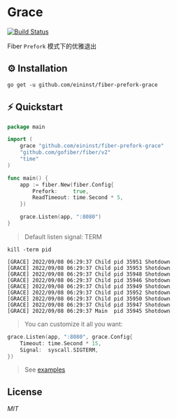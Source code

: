 # Grace

[![Build Status](https://travis-ci.org/ivpusic/grpool.svg?branch=master)](https://github.com/infinitasx/easi-go-aws)

Fiber `Prefork` 模式下的优雅退出

## ⚙ Installation

```text
go get -u github.com/eininst/fiber-prefork-grace
```

## ⚡ Quickstart

```go
package main

import (
    grace "github.com/eininst/fiber-prefork-grace"
    "github.com/gofiber/fiber/v2"
    "time"
)

func main() {
    app := fiber.New(fiber.Config{
        Prefork:     true,
        ReadTimeout: time.Second * 5,
    })

    grace.Listen(app, ":8080")
}
```

> Default listen signal: TERM

```shell
kill -term pid
```

```text
[GRACE] 2022/09/08 06:29:37 Child pid 35951 Shotdown
[GRACE] 2022/09/08 06:29:37 Child pid 35953 Shotdown
[GRACE] 2022/09/08 06:29:37 Child pid 35948 Shotdown
[GRACE] 2022/09/08 06:29:37 Child pid 35946 Shotdown
[GRACE] 2022/09/08 06:29:37 Child pid 35949 Shotdown
[GRACE] 2022/09/08 06:29:37 Child pid 35952 Shotdown
[GRACE] 2022/09/08 06:29:37 Child pid 35950 Shotdown
[GRACE] 2022/09/08 06:29:37 Child pid 35947 Shotdown
[GRACE] 2022/09/08 06:29:37 Main  pid 35945 Shotdown
```

> You can customize it all you want:

```go
grace.Listen(app, ":8080", grace.Config{
    Timeout: time.Second * 15,
    Signal:  syscall.SIGTERM,
})
```


> See [examples](/examples)

## License

*MIT*